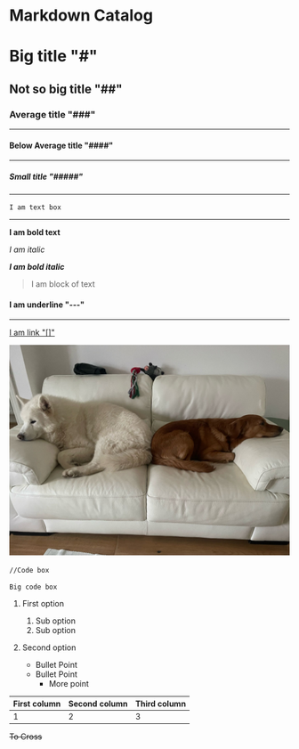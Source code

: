 # Markdown Catalog

# Big title "#"

## Not so big title "##"

### Average title "###"
---
#### Below Average title "####"
---
##### Small title "#####"
---

    I am text box
---
**I am bold text** 

*I am italic*

***I am bold italic***
>I am block of text

#### I am underline "---"
---
[I am link "[]"](https://github.com/ChonCanCode)

![Doggo sad](./Photo/Untitled.jpg)

`//Code box`

```
Big code box
```

1. First option

    1. Sub option
    2. Sub option

2. Second option
    - Bullet Point
    - Bullet Point
        - More point

| First column | Second column | Third column |
|--------------|---------------|--------------|
|      1       |        2      |  3           |

~~To Cross~~

